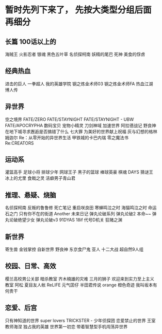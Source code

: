 # 暂时先列下来了， 先按大类型分组后面再细分

## 长篇 100话以上的
海贼王
火影忍者
银魂
黑色五叶草
名侦探柯南
妖精的尾巴
死神
美食的俘虏

## 经典热血
进击的巨人
一拳超人
我的英雄学院
钢之炼金术师03
钢之炼金术师FA
热血江湖
博人传

## 异世界
空之境界
FATE/ZERO
FATE/STAYNIGHT
FATE/STAYNIGHT - UBW
FATE/APOCRYPHA
数码宝贝
宠物小精灵
刀剑神域
加速世界
阿拉德战记
野良神
在地下城寻求邂逅是否搞错了什么
七大罪
为美好的世界献上祝福
灰与幻想的格林姆迦尔
Re：从零开始的异世界生活
甲铁城的卡巴内瑞
零之魔法书
Re:CREATORS

## 运动系
灌篮高手
足球小将
排球少年
网球王子
黑子的篮球
棒球英豪
棋魂
DAYS
猜谜王
冰上的尤里
食戟之灵
洁癖男子青山君

## 推理、悬疑、烧脑
名侦探柯南
反叛的鲁鲁修
死亡笔记
重启咲良田
寒蝉鸣泣之时
海猫鸣泣之时
命运石之门
只有你不在的街道
Another
未来日记
弹丸论破系列
弹丸论破2 本命~~
弹丸论破绝望少女
弹丸论破v3 
91DYAS
18if
代号D机关
狂赌之渊

## 新世界
寄生兽
金钱掌控
自新世界
野良神
东京食尸鬼
亚人
十二大战
超自然9人组

## 校园、日常、高效
樱兰高校男公关部
暗杀教室
齐木楠雄的灾难
三月的狮子
欢迎来到实力至上主义教室
阿松
夏目友人帐
ReLIFE
元气囝仔
半田君传说
orange 橙色奇迹
我叫坂本有何贵干

## 恋爱、后宫
只有神知道的世界
super lovers
TRICKSTER - 少年侦探团
恋爱禁止的世界
王室教师海涅
独占我的英雄
世界第一初恋
带着智慧型手机闯荡异世界

